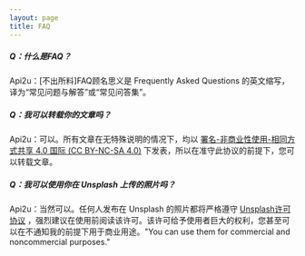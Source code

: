 ```yaml
---
layout: page
title: FAQ
---
```


##### Q：什么是FAQ？

Api2u：[不出所料]FAQ顾名思义是 Frequently Asked Questions 的英文缩写，译为“常见问题与解答”或“常见问答集”。

##### Q：我可以转载你的文章吗？

Api2u：可以。所有文章在无特殊说明的情况下，均以 [署名-非商业性使用-相同方式共享 4.0 国际 (CC BY-NC-SA 4.0)](https://creativecommons.org/licenses/by-nc-sa/4.0/deed.zh) 下发表，所以在准守此协议的前提下，您可以转载文章。

##### Q：我可以使用你在 Unsplash 上传的照片吗？

Api2u：当然可以。任何人发布在 Unsplash 的照片都将严格遵守 [Unsplash许可协议](https://unsplash.com/license) ，强烈建议在使用前阅读该许可。该许可给予使用者巨大的权利，您甚至可以在不通知我的前提下用于商业用途。"You can use them for commercial and noncommercial purposes."